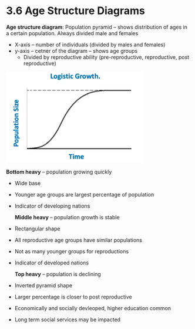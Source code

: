 # 3.6 Age Structure Diagrams

**Age structure diagram**: Population pyramid – shows distribution of ages in a certain population. Always divided male and females

* X-axis – number of individuals \(divided by males and females\)
* y-axis – cetner of the diagram – shows age groups
  * Divided by reproductive ability \(pre-reproductive, reproductive, post reproductive\)

![Screen Shot 2021-05-19 at 12.58.37 AM.png](../.gitbook/assets/Screen%20Shot%202021-05-19%20at%2012.58.37%20AM.png)

**Bottom heavy** – population growing quickly

* Wide base
* Younger age groups are largest percentage of population
* Indicator of developing nations

  **Middle heavy** – population growth is stable

* Rectangular shape
* All reproductive age groups have similar populations
* Not as many younger groups for reproductions
* Indicator of developed nations

  **Top heavy** – population is declining

* Inverted pyramid shape
* Larger percentage is closer to post reproductive
* Economically and socially devleoped, higher education common
* Long term social services may be impacted

